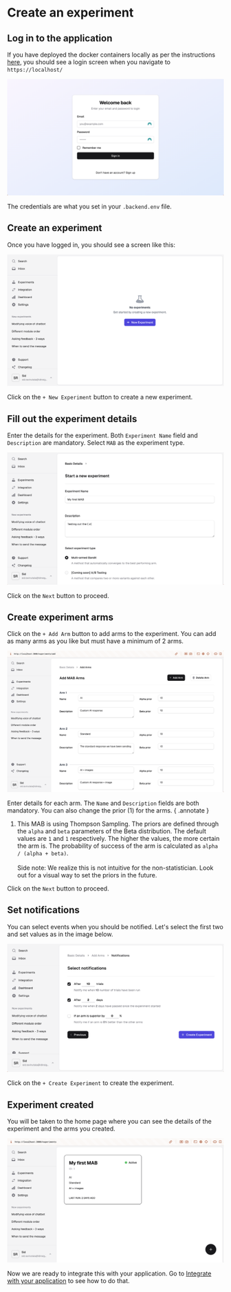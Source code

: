 # Create an experiment

## Log in to the application

If you have deployed the docker containers locally as per the instructions [here](../deploying.md), you should see a login screen when you navigate to `https://localhost/`

![Login Screen](../images/login.png)

The credentials are what you set in your `.backend.env` file.


## Create an experiment

Once you have logged in, you should see a screen like this:

![New Experiment](../images/new_experiment.png)

Click on the `+ New Experiment` button to create a new experiment.

## Fill out the experiment details

Enter the details for the experiment. Both `Experiment Name` field and `Description` are mandatory. Select `MAB` as the experiment type.

![Experiment Details](../images/basic_details.png)

Click on the `Next` button to proceed.

## Create experiment arms

Click on the `+ Add Arm` button to add arms to the experiment. You can add as many arms as you like but must have a minimum of 2 arms.

![Arms](../images/arms.png)

Enter details for each arm. The `Name` and `Description` fields are both mandatory. You can also change the prior (1) for the arms.
{ .annotate }

1. This MAB is using Thompson Sampling. The priors are defined through the `alpha` and `beta` parameters of the Beta distribution. The default values are `1` and `1` respectively. The higher the values, the more certain the arm is. The probability of success of the arm is calculated as `alpha / (alpha + beta)`. <br><br>Side note: We realize this is not intuitive for the non-statistician. Look out for a visual way to set the priors in the future.

Click on the `Next` button to proceed.

## Set notifications

You can select events when you should be notified. Let's select the first two and set values as in the image below.

![Notifications](../images/notifications.png)

Click on the `+ Create Experiment` to create the experiment.

## Experiment created

You will be taken to the home page where you can see the details of the experiment and the arms you created.

![Experiment Created](../images/experiment_created.png)

Now we are ready to integrate this with your application. Go to [Integrate with your application](./integrate.md) to see how to do that.
